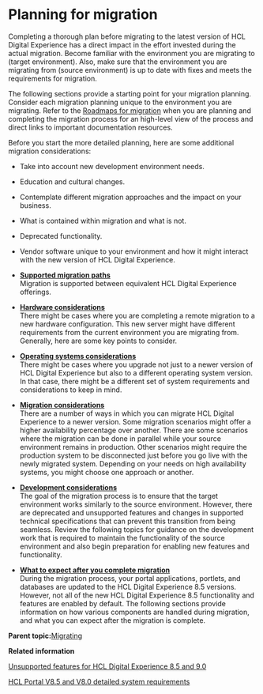 # Planning for migration

Completing a thorough plan before migrating to the latest version of HCL Digital Experience has a direct impact in the effort invested during the actual migration. Become familiar with the environment you are migrating to \(target environment\). Also, make sure that the environment you are migrating from \(source environment\) is up to date with fixes and meets the requirements for migration.

The following sections provide a starting point for your migration planning. Consider each migration planning unique to the environment you are migrating. Refer to the [Roadmaps for migration](../install/rm_migration.md) when you are planning and completing the migration process for an high-level view of the process and direct links to important documentation resources.

Before you start the more detailed planning, here are some additional migration considerations:

-   Take into account new development environment needs.
-   Education and cultural changes.
-   Contemplate different migration approaches and the impact on your business.
-   What is contained within migration and what is not.
-   Deprecated functionality.
-   Vendor software unique to your environment and how it might interact with the new version of HCL Digital Experience.

-   **[Supported migration paths](../plan/mig_plan_supported_paths.md)**  
Migration is supported between equivalent HCL Digital Experience offerings.
-   **[Hardware considerations](../plan/mig_plan_hardware.md)**  
 There might be cases where you are completing a remote migration to a new hardware configuration. This new server might have different requirements from the current environment you are migrating from. Generally, here are some key points to consider.
-   **[Operating systems considerations](../plan/mig_plan_operating_systems.md)**  
 There might be cases where you upgrade not just to a newer version of HCL Digital Experience but also to a different operating system version. In that case, there might be a different set of system requirements and considerations to keep in mind.
-   **[Migration considerations](../plan/mig_plan_high_availability.md)**  
There are a number of ways in which you can migrate HCL Digital Experience to a newer version. Some migration scenarios might offer a higher availability percentage over another. There are some scenarios where the migration can be done in parallel while your source environment remains in production. Other scenarios might require the production system to be disconnected just before you go live with the newly migrated system. Depending on your needs on high availability systems, you might choose one approach or another.
-   **[Development considerations](../migrate/mig_plan_devconsiderations.md)**  
The goal of the migration process is to ensure that the target environment works similarly to the source environment. However, there are deprecated and unsupported features and changes in supported technical specifications that can prevent this transition from being seamless. Review the following topics for guidance on the development work that is required to maintain the functionality of the source environment and also begin preparation for enabling new features and functionality.
-   **[What to expect after you complete migration](../migrate/mig_plan_expectations.md)**  
During the migration process, your portal applications, portlets, and databases are updated to the HCL Digital Experience 8.5 versions. However, not all of the new HCL Digital Experience 8.5 functionality and features are enabled by default. The following sections provide information on how various components are handled during migration, and what you can expect after the migration is complete.

**Parent topic:**[Migrating](../migrate/migration.md)

**Related information**  


[Unsupported features for HCL Digital Experience 8.5 and 9.0](../reference/intr_depc.md)

[HCL Portal V8.5 and V8.0 detailed system requirements](https://support.hcltechsw.com/csm?id=kb_article&sysparm_article=KB0013514&sys_kb_id=ba230c701b983c50f37655352a4bcb29)

